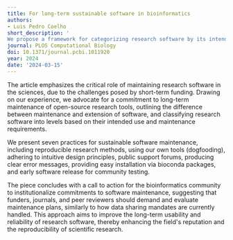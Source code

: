 ```yaml
---
title: For long-term sustainable software in bioinformatics
authors:
- Luis Pedro Coelho
short_description: '
We propose a framework for categorizing research software by its intended use and maintenance level and share seven practices for ensuring long-term maintenance, including reproducible research methods and public support forums. We call for the bioinformatics community to institutionalize software maintenance commitments through funders, peer reviewers, and journals, similar to data sharing mandates, to ensure software's long-term viability and reproducibility. '
journal: PLOS Computational Biology
doi: 10.1371/journal.pcbi.1011920
year: 2024
date: '2024-03-15'
---
```

The article emphasizes the critical role of maintaining research software in the sciences, due to the challenges posed by short-term funding. Drawing on our experience, we advocate for a commitment to long-term maintenance of open-source research tools, outlining the difference between maintenance and extension of software, and classifying research software into levels based on their intended use and maintenance requirements.

We present seven practices for sustainable software maintenance, including reproducible research methods, using our own tools (dogfooding), adhering to intuitive design principles, public support forums, producing clear error messages, providing easy installation via bioconda packages, and early software release for community testing.

The piece concludes with a call to action for the bioinformatics community to institutionalize commitments to software maintenance, suggesting that funders, journals, and peer reviewers should demand and evaluate maintenance plans, similarly to how data sharing mandates are currently handled. This approach aims to improve the long-term usability and reliability of research software, thereby enhancing the field's reputation and the reproducibility of scientific research.

